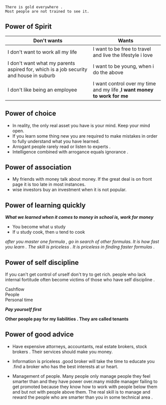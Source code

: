   
```
There is gold everywhere . 
Most people are not trained to see it.  
```

 Power of Spirit
 ---
 
|Don't wants|Wants  |
|--------------|----|
|I don't want to work all my life|I want to be free to travel and live the lifestyle i love |
|I don't want what my parents aspired for, which is a job security and house in suburb |I want to be young, when i do the above  |
|I don't like being an employee|I want control over my time and my life  ,__I want money to work for me__|
  

Power of choice  
---

 - In reality, the only real asset you have is your mind. Keep your mind
   open.     
 - If you learn some thing new you are required to make
   mistakes in order to fully understand what you have learned.  
 - Arrogant people rarely read or listen to experts .   
 -  Intelligence combined with arrogance equals ignorance .

Power of association
---  

 - My friends with money talk about money. If the great deal is on front
   page it is too late in most instances. 
 - wise investors buy an investment when it is not popular.

  
Power of learning quickly  
---

_**What we learned when it comes to money in school is, work for money**_

- You become what u study  
- If u study cook, then u tend to cook  
  
_after you master one formula , go in search of other formulas. It is how fast you learn . The skill is priceless . It is priceless in finding faster formulas ._
  
Power of self discipline  
---
If you can't get control of urself don't try to get rich. people who lack internal fortitude often become victims of those who have self discipline .  
  
Cashflow  
People  
Personal time  
  
_**Pay yourself first**_
  
__Other people pay for my liabilities . They are called tenants__  
  
Power of good advice  
---
- Have expensive attorneys, accountants, real estate brokers, stock brokers . Their services should make you money.  
  
- Information is priceless .good broker will take the time to educate you .find a broker who has the best interests at ur heart.  
  
- Management of people. Many people only manage people they feel smarter than and they have power over.many middle manager failing to get promoted because they know how to work with people below them and but not with people above them. The real skill is to manage and reward the people who are smarter than you in some technical area .  
 